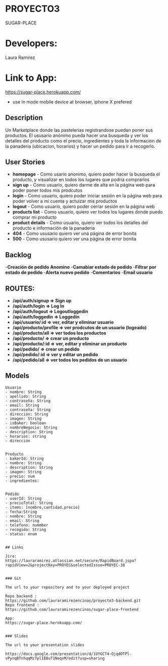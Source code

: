 # PROYECTO3
SUGAR-PLACE
# Developers: 
Laura Ramirez
# Link to App: 
https://sugar-place.herokuapp.com/

* use in mode mobile device at browser, iphone X prefered


## Description

Un Marketplace donde las pastelerias registrandose puedan poner sus productos. El ususario anónimo pueda hacer una busqueda y ver los detalles del producto como el precio, ingredientes y toda la informacion de la panaderia (ubicacion, horarios) y hacer un pedido para ir a recogerlo. 
 
## User Stories

- **homepage** - Como usario anonimo, quiero poder hacer la busqueda el producto, y visualizar en todos los lugares que podria comprarlos
- **sign up** - Como usuario, quiero darme de alta en la página web para poder poner todos mis prodcutos 
- **login** - Como usuario, quiero poder iniciar sesión en la página web para poder volver a mi cuenta y actuizar mis productos
- **logout** - Como usuario, quiero poder cerrar sesión en la página web
- **products list** - Como usuario, quiero ver todos los lugares donde puedo comprar mi producto
- **product details** - Como usuario, quiero ver todos los detalles del producto e información de la panaderia
- **404** - Como ususario quiero ver una página de error bonita 
- **500** - Como ususario quiero ver una página de error bonita 

## Backlog
-**Creación de pedido Anomino**
-**Camabiar estado de pedido**
-**Filtrar por estado de pedido**
-**Alerta nuevo pedido**
-**Comentarios**
-**Email usuario**


## ROUTES:

- **/api/auth/signup => Sign up**
- **/api/auth/login => Log In**
- **/api/auth/logout => Logoutloggedin**
- **/api/auth/loggedin => Loggedin**
- **/api/usuario/:id => ver, editar y eliminar usuario**
- **/api/producto/profile => ver prodcutos de un usuario (logeado)**
- **/api/producto/all => ver todos los productos**
- **/api/producto/ => crear un producto**
- **/api/producto/:id => ver, editar y eliminar un producto**
- **/api/pedido/ => crear un pedido**
- **/api/pedido/:id => ver y editar un pedido**
- **/api/pedido/all => ver todos los pedidos de un usuario**




## Models

```
Usuario 
- nombre: String
- apellido: String
- contraseña: String
- email: String
- contraseña: String
- dirección: String
- imagen: String
- isBaker: boolean
- nombreNegocio: String
- description: String
- horarios: string
- dirección


```
```
Producto 
- bakerId: String
- nombre: String
- description: String
- imagen: String
- precio: num
- ingredientes: 


```
```
Pedido
- userId: String
- precioTotal: String
- items: [nombre,cantidad,precio]
- fecha:String
- nombre: String
- email: String
- telefono: nummber
- recogida: String
- status: enum

```
``` 

## Links

Jira: 
https://lauraramirez.atlassian.net/secure/RapidBoard.jspa?rapidView=2&projectKey=PROYEC&selectedIssue=PROYEC-38


### Git

The url to your repository and to your deployed project

Repo backend : 
https://github.com/lauraramirezencinas/proyecto3-backend.git
Repo frontend : 
https://github.com/lauraramirezencinas/sugar-place-frontend

App:
https://sugar-place.herokuapp.com/


### Slides

The url to your presentation slides

https://docs.google.com/presentation/d/1UYGCT4-OjqdOTPl-vPynqBTnhqqMz7pl1E8uT1NeqxM/edit?usp=sharing

